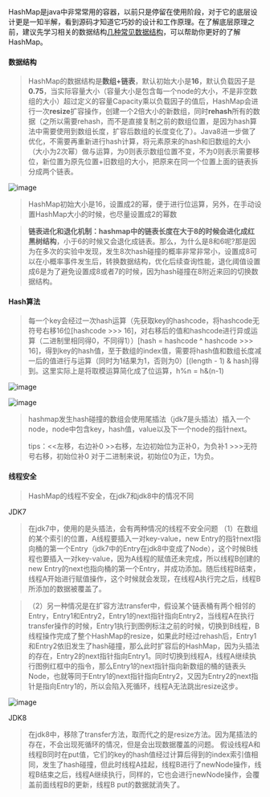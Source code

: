 HashMap是java中非常常用的容器，以前只是停留在使用阶段，对于它的底层设计更是一知半解，看到源码才知道它巧妙的设计和工作原理。在了解底层原理之前，建议先学习相关的数据结构[几种常见数据结构](https://github.com/MasterWilliamCheng/codeman/blob/main/%E6%95%B0%E6%8D%AE%E7%BB%93%E6%9E%84/%E5%87%A0%E7%A7%8D%E5%B8%B8%E8%A7%81%E6%95%B0%E6%8D%AE%E7%BB%93%E6%9E%84.md)，可以帮助你更好的了解HashMap。

#### 数据结构

> HashMap的数据结构是**数组+链表**，默认初始大小是**16**，默认负载因子是**0.75**，当实际容量大小（容量大小是包含每一个node的大小，不是非空数组的大小）超过定义的容量Capacity乘以负载因子的值后，HashMap会进行一次**resize**扩容操作，创建一个2倍大小的新数组，同时**rehash**所有的数据（之所以需要rehash，而不是直接复制之前的数组位置，是因为hash算法中需要使用到数组长度，扩容后数组的长度变化了）。Java8进一步做了优化，不需要再重新进行hash计算，将元素原来的hash和旧数组的大小（大小为2次幂）做与运算，为0则表示数组位置不变，不为0则表示需要移位，新位置为原先位置+旧数组的大小，把原来在同一个位置上面的链表拆分成两个链表。

![image](https://user-images.githubusercontent.com/31581862/113298031-f64d3b00-932d-11eb-854a-38e9a6e9c099.png)



> HashMap初始大小是16，设置成2的幂，便于进行位运算，另外，在手动设置HashMap大小的时候，也尽量设置成2的幂数

> **链表进化和退化机制：**hashmap中的链表长度在大于8的时候会进化成**红黑树结构**，小于6的时候又会退化成链表。那么，为什么是8和6呢?那是因为在多次的实验中发现，发生8次hash碰撞的概率非常非常小，设置成8可以在小概率事件发生后，转换数据结构，优化后续查询性能，退化阈值设置成6是为了避免设置成8或者7的时候，因为hash碰撞在8附近来回的切换数据结构。

#### Hash算法

> 每一个key会经过一次hash运算（先获取key的hashcode，将hashcode无符号右移16位[hashcode >>> 16]，对右移后的值和hashcode进行异或运算（二进制里相同得0，不同得1））[hash = hashcode ^ hashcode >>> 16]，得到key的hash值，至于数组的index值，需要将hash值和数组长度减一后的值进行与运算（同时为1结果为1，否则为0）[(length - 1) & hash]得到。这里实际上是将取模运算简化成了位运算，h%n = h&(n-1)

![image](https://user-images.githubusercontent.com/31581862/113298067-fea57600-932d-11eb-9516-38568b38fb89.png)

![image](https://user-images.githubusercontent.com/31581862/113298083-02d19380-932e-11eb-9c2d-c2e0959edcb8.png)



> hashmap发生hash碰撞的数组会使用尾插法（jdk7是头插法）插入一个node，node中包含key，hash值，value以及下一个node的指针next。
> 
> tips：<<左移，右边补0 >>右移，左边初始位为正补0，为负补1 >>>无符号右移，初始位补0 对于二进制来说，初始位0为正，1为负。

#### 线程安全

> HashMap的线程不安全，在jdk7和jdk8中的情况不同

JDK7
> 在jdk7中，使用的是头插法，会有两种情况的线程不安全问题
> （1）在数组的某个索引的位置，A线程要插入一对key-value，new Entry的指针next指向桶的第一个Entry（jdk7中的Entry在jdk8中变成了Node），这个时候B线程也要插入一对key-value，因为A线程的赋值还未完成，所以线程B创建的new Entry的next也指向桶的第一个Entry，并成功添加。随后线程B结束，线程A开始进行赋值操作，这个时候就会发现，在线程A执行完之后，线程B所添加的数据被覆盖了。

> （2）另一种情况是在扩容方法transfer中，假设某个链表桶有两个相邻的Entry，Entry1和Entry2，Entry1的next指针指向Entry2，当线程A在执行transfer操作的时候，Entry1执行到图例标注之前的时候，切换到B线程，B线程操作完成了整个HashMap的resize，如果此时经过rehash后，Entry1和Entry2依旧发生了hash碰撞，那么此时扩容后的HashMap，因为头插法的存在，Entry2的next指针指向Entry1。同时切换到线程A，线程A继续执行图例红框中的指令，那么Entry1的next指针指向新数组的桶的链表头Node，也就等同于Entry1的next指针指向Entry2，又因为Entry2的next指针是指向Entry1的，所以会陷入死循环，线程A无法跳出resize这步。

![image](https://user-images.githubusercontent.com/31581862/113298110-0c5afb80-932e-11eb-9b8e-3905787afa2e.png)


JDK8
> 在jdk8中，移除了transfer方法，取而代之的是resize方法。因为尾插法的存在，不会出现死循环的情况，但是会出现数据覆盖的问题。
> 假设线程A和线程B同时在put值，它们的key的hash值经过计算后得到的index索引值相同，发生了hash碰撞，但此时线程A挂起，线程B进行了newNode操作，线程B结束之后，线程A继续执行，同样的，它也会进行newNode操作，会覆盖前面线程B的更新，线程B put的数据就消失了。

